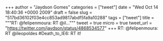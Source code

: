 
+++
author = "Jaydson Gomes"
categories = ["tweet"]
date = "Wed Oct 14 18:40:36 +0000 2009"
draft = false
slug = "517bd36102f03e4cc853ad9817abdf5fa9a10288"
tags = ["tweet"]
title = """RT: @felipenmoura: RT @il..."""
tweet = true
micro = true
tweet_url = "https://twitter.com/jaydson/status/4868534577"
+++
RT: @felipenmoura: RT @ileopoldes #Death_to_IE6: RT it!
